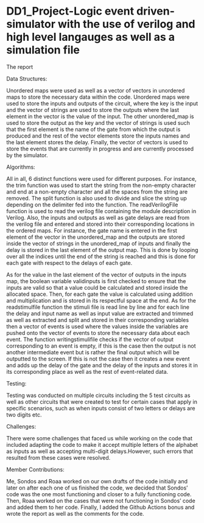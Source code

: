 # DD1_Project-Logic event driven-simulator with the use of verilog and high level langauges as well as a simulation file
The report

Data Structures:

Unordered maps were used as well as a vector of vectors in unordered maps to store the necessary data within the code. Unordered maps were used to store the inputs and outputs of the circuit, where the key is the input and the vector of strings are used to store the outputs where the last element in the vector is the value of the input. The other unordered_map is used to store the output as the key and the vector of strings is used such that the first element is the name of the gate from which the output is produced and the rest of the vector elements store the inputs names and the last element stores the delay.  Finally, the vector of vectors is used to store the events that are currently in progress and are currently processed by the simulator.

Algorithms:

All in all, 6 distinct functions were used for different purposes. For instance, the trim function was used to start the string from the non-empty character and end at a non-empty character and all the spaces from the string are removed. The split function is also used to divide and slice the string up depending on the delimiter fed into the function. The readVerilogFile function is used to read the verilog file containing the module description in Verilog. Also, the inputs and outputs as well as gate delays are read from the verilog file and entered and stored into their corresponding locations in the ordered maps. For instance, the gate name is entered in the first element of the vector in the unordered_map and the outputs are stored inside the vector of strings in the unordered_map  of inputs and finally the delay is stored in the last element of the output map. This is done by looping over all the indices until the end of the string is reached and this is done for each gate with respect to the delays of each gate. 

As for the value in the last element of the vector of outputs in the inputs map, the boolean variable validinputs is first checked to ensure that the inputs are valid so that a value could be calculated and stored inside the allocated space. Then, for each gate the value is calculated using addition and multiplication and is stored in its respectful space at the end. As for the readstimulfile function the stimuli file is read line by line and for each line the delay and input name  as well as input value are extracted and trimmed as well as extracted and split and stored in their corresponding variables then a vector of events is used where the values inside the variables are pushed onto the vector of events to store the necessary data about each event. The function writingstimulifile checks if the vector of output corresponding to an event is empty, if this is the case then the output is not another intermediate event but is rather the final output which will be outputted to the screen. If this is not the case then it creates a new event and adds up the delay of the gate and the delay of the inputs and stores it in its corresponding place as well as the rest of event-related data.





Testing:

Testing was conducted on multiple circuits including the 5 test circuits as well as other circuits that were created to test for certain cases that apply in specific scenarios, such as when inputs consist of two letters or delays are two digits etc.


Challenges:
 
There were some challenges that faced us while working on the code that included adapting the code to make it accept multiple letters of the alphabet as inputs as well as accepting multi-digit delays.However, such errors that resulted from these cases were resolved.

Member Contributions:

Me, Sondos and Roaa worked on our own drafts of the code initially and later on after each one of us finished the code, we decided that Sondos’ code was the one most functioning and closer to a fully functioning code. Then, Roaa worked on the cases that were not functioning in Sondos’ code and added them to her code. Finally, I added the Github Actions bonus and wrote the report as well as the comments for the code.
